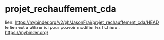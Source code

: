 # projet_rechauffement_cda


lien: 
https://mybinder.org/v2/gh/JasonFrai/projet_rechauffement_cda/HEAD
le lien est à utiliser ici pour pouvoir modifier les fichiers :
https://mybinder.org/
